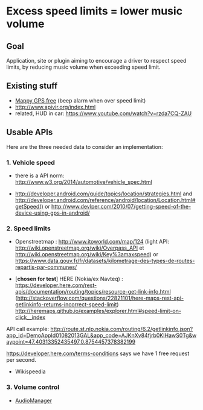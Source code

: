 # Excess speed limits = lower music volume

## Goal

Application, site or plugin aiming to encourage a driver to respect speed limits, by reducing music volume when exceeding speed limit.

## Existing stuff 

- [Mappy GPS free](https://play.google.com/store/apps/details?id=com.mappy.androidpagesjaunes&hl=fr_FR) (beep alarm when over speed limit)
- http://www.apivir.org/index.html
- related, HUD in car: https://www.youtube.com/watch?v=rzda7CQ-ZAU 

## Usable APIs

Here are the three needed data to consider an implementation:

### 1. Vehicle speed

- there is a API norm: http://www.w3.org/2014/automotive/vehicle_spec.html

- http://developer.android.com/guide/topics/location/strategies.html and http://developer.android.com/reference/android/location/Location.html#getSpeed() or http://www.devlper.com/2010/07/getting-speed-of-the-device-using-gps-in-android/

### 2. Speed limits

- Openstreetmap : http://www.itoworld.com/map/124 (light API: http://wiki.openstreetmap.org/wiki/Overpass_API et http://wiki.openstreetmap.org/wiki/Key%3amaxspeed) or https://www.data.gouv.fr/fr/datasets/kilometrage-des-types-de-routes-repartis-par-communes/

- [**chosen for test**] HERE (Nokia/ex Navteq) : https://developer.here.com/rest-apis/documentation/routing/topics/resource-get-link-info.html (http://stackoverflow.com/questions/22821101/here-maps-rest-api-getlinkinfo-returns-incorrect-speed-limit) http://heremaps.github.io/examples/explorer.html#speed-limit-on-click__index   

API call example: http://route.st.nlp.nokia.com/routing/6.2/getlinkinfo.json?app_id=DemoAppId01082013GAL&app_code=AJKnXv84fjrb0KIHawS0Tg&waypoint=47.40313352435497,0.8754457378382199
 
https://developer.here.com/terms-conditions says we have 1 free request per second.

- Wikispeedia

### 3. Volume control
- [AudioManager](http://developer.android.com/reference/android/media/AudioManager.html)
